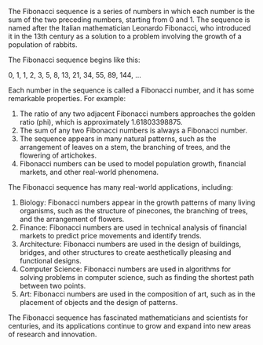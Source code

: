 
The Fibonacci sequence is a series of numbers in which each number is the sum of the two preceding numbers, starting from 0 and 1. The sequence is named after the Italian mathematician Leonardo Fibonacci, who introduced it in the 13th century as a solution to a problem involving the growth of a population of rabbits.

The Fibonacci sequence begins like this:

0, 1, 1, 2, 3, 5, 8, 13, 21, 34, 55, 89, 144, ...

Each number in the sequence is called a Fibonacci number, and it has some remarkable properties. For example:

1. The ratio of any two adjacent Fibonacci numbers approaches the golden ratio (phi), which is approximately 1.61803398875.
2. The sum of any two Fibonacci numbers is always a Fibonacci number.
3. The sequence appears in many natural patterns, such as the arrangement of leaves on a stem, the branching of trees, and the flowering of artichokes.
4. Fibonacci numbers can be used to model population growth, financial markets, and other real-world phenomena.

The Fibonacci sequence has many real-world applications, including:

1. Biology: Fibonacci numbers appear in the growth patterns of many living organisms, such as the structure of pinecones, the branching of trees, and the arrangement of flowers.
2. Finance: Fibonacci numbers are used in technical analysis of financial markets to predict price movements and identify trends.
3. Architecture: Fibonacci numbers are used in the design of buildings, bridges, and other structures to create aesthetically pleasing and functional designs.
4. Computer Science: Fibonacci numbers are used in algorithms for solving problems in computer science, such as finding the shortest path between two points.
5. Art: Fibonacci numbers are used in the composition of art, such as in the placement of objects and the design of patterns.

The Fibonacci sequence has fascinated mathematicians and scientists for centuries, and its applications continue to grow and expand into new areas of research and innovation.

